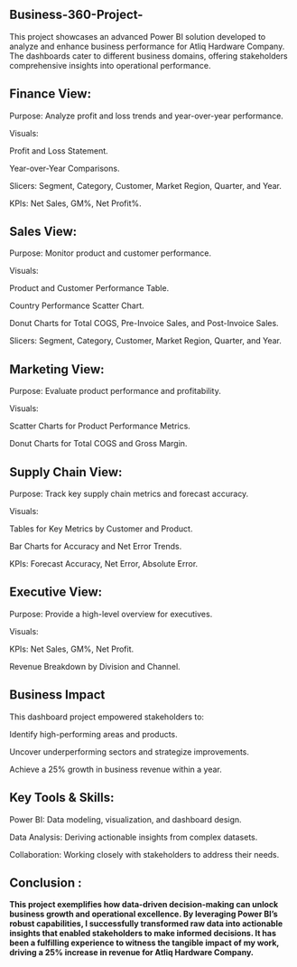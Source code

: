 ## Business-360-Project-
This project showcases an advanced Power BI solution developed to analyze and enhance business performance for Atliq Hardware Company. The dashboards cater to different business domains, offering stakeholders comprehensive insights into operational performance.

## Finance View:

Purpose: Analyze profit and loss trends and year-over-year performance.

Visuals:

Profit and Loss Statement.

Year-over-Year Comparisons.

Slicers: Segment, Category, Customer, Market Region, Quarter, and Year.

KPIs: Net Sales, GM%, Net Profit%.

## Sales View:

Purpose: Monitor product and customer performance.

Visuals:

Product and Customer Performance Table.

Country Performance Scatter Chart.

Donut Charts for Total COGS, Pre-Invoice Sales, and Post-Invoice Sales.

Slicers: Segment, Category, Customer, Market Region, Quarter, and Year.

## Marketing View:

Purpose: Evaluate product performance and profitability.

Visuals:

Scatter Charts for Product Performance Metrics.

Donut Charts for Total COGS and Gross Margin.

## Supply Chain View:

Purpose: Track key supply chain metrics and forecast accuracy.

Visuals:

Tables for Key Metrics by Customer and Product.

Bar Charts for Accuracy and Net Error Trends.

KPIs: Forecast Accuracy, Net Error, Absolute Error.

## Executive View:

Purpose: Provide a high-level overview for executives.

Visuals:

KPIs: Net Sales, GM%, Net Profit.

Revenue Breakdown by Division and Channel.

## Business Impact

This dashboard project empowered stakeholders to:

Identify high-performing areas and products.

Uncover underperforming sectors and strategize improvements.

Achieve a 25% growth in business revenue within a year.

## Key Tools & Skills:

Power BI: Data modeling, visualization, and dashboard design.

Data Analysis: Deriving actionable insights from complex datasets.

Collaboration: Working closely with stakeholders to address their needs.

## Conclusion :
**This project exemplifies how data-driven decision-making can unlock business growth and operational excellence. By leveraging Power BI’s robust capabilities, I successfully transformed raw data into actionable insights that enabled stakeholders to make informed decisions. It has been a fulfilling experience to witness the tangible impact of my work, driving a 25% increase in revenue for Atliq Hardware Company.**



